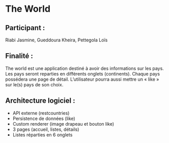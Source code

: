 # The World
 
## Participant : 

Riabi Jasmine, Gueddoura Kheira, Pettegola Loïs

## Finalité : 

The world est une application destiné à avoir des informations sur les pays. Les pays seront reparties en différents onglets (continents). Chaque pays possédera une page de détail. L’utilisateur pourra aussi mettre un « like » sur le(s) pays de son choix.

## Architecture logiciel :

- API externe (restcountries)
- Persistence de données (like)
- Custom renderer (image drapeau et bouton like)
- 3 pages (accueil, listes, détails)
- Listes réparties en 6 onglets


